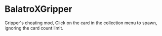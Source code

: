 # BalatroXGripper
Gripper's cheating mod, Click on the card in the collection menu to spawn, ignoring the card count limit.
